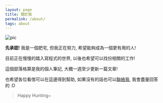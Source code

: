 ```yaml
---
layout: page
title: 關於我
permalink: /about/
tags: about
---
```


![pic](https://github.com/vuncrychen/blogger_pic/blob/master/61143786_p0_master1200.jpg?raw=true)

**先承認!** 我是一個肥宅, 但我正在努力, 希望能夠成為一個更有用的人!

目前正在慢慢的踏入寫程式的世界, 以後也希望可以找份相關的工作!

這個部落格算是我的個人筆記, 大概一週至少更新一篇文章!

也希望各位看倌可以在這邊得到幫助, 如果沒有的話也可以[聯絡我](https://vuncrychen.github.io/contact/), 我會盡量回答的 :D

>Happy Hunting~
